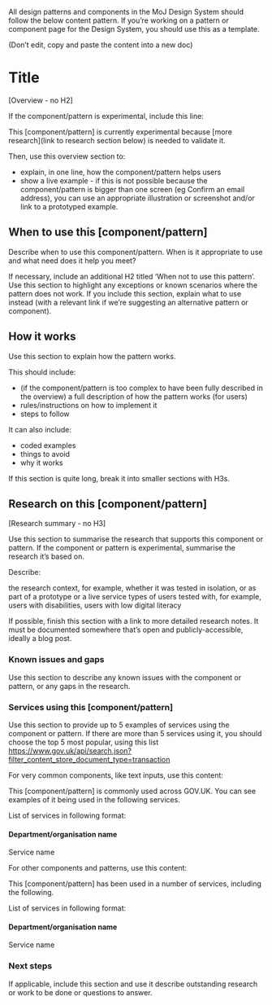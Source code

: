 All design patterns and components in the MoJ Design System should follow the below content pattern. If you’re working on a pattern or component page for the Design System, you should use this as a template.

(Don’t edit, copy and paste the content into a new doc)

# Title

[Overview - no H2]

If the component/pattern is experimental, include this line:

This [component/pattern] is currently experimental because [more research](link to research section below) is needed to validate it.

Then, use this overview section to:

- explain, in one line, how the component/pattern helps users
- show a live example - if this is not possible because the component/pattern is bigger than one screen (eg Confirm an email address), you can use an appropriate illustration or screenshot and/or link to a prototyped example.

## When to use this [component/pattern]

Describe when to use this component/pattern. When is it appropriate to use and what need does it help you meet?

If necessary, include an additional H2 titled ‘When not to use this pattern’. Use this section to highlight any exceptions or known scenarios where the pattern does not work. If you include this section, explain what to use instead (with a relevant link if we’re suggesting an alternative pattern or component).

## How it works

Use this section to explain how the pattern works.

This should include:

- (if the component/pattern is too complex to have been fully described in the overview) a full description of how the pattern works (for users)
- rules/instructions on how to implement it
- steps to follow

It can also include:

- coded examples
- things to avoid
- why it works

If this section is quite long, break it into smaller sections with H3s.

## Research on this [component/pattern]
[Research summary - no H3]

Use this section to summarise the research that supports this component or pattern. If the component or pattern is experimental, summarise the research it’s based on.

Describe:

the research context, for example, whether it was tested in isolation, or as part of a prototype or a live service
types of users tested with, for example, users with disabilities, users with low digital literacy

If possible, finish this section with a link to more detailed research notes. It must be documented somewhere that’s open and publicly-accessible, ideally a blog post.

### Known issues and gaps

Use this section to describe any known issues with the component or pattern, or any gaps in the research.

### Services using this [component/pattern]

Use this section to provide up to 5 examples of services using the component or pattern. If there are more than 5 services using it, you should choose the top 5 most popular, using this list https://www.gov.uk/api/search.json?filter_content_store_document_type=transaction

For very common components, like text inputs, use this content:

This [component/pattern] is commonly used across GOV.UK. You can see examples of it being used in the following services.

List of services in following format:

#### Department/organisation name
Service name

For other components and patterns, use this content:

This [component/pattern] has been used in a number of services, including the following.

List of services in following format:

#### Department/organisation name
Service name

### Next steps

If applicable, include this section and use it describe outstanding research or work to be done or questions to answer.



